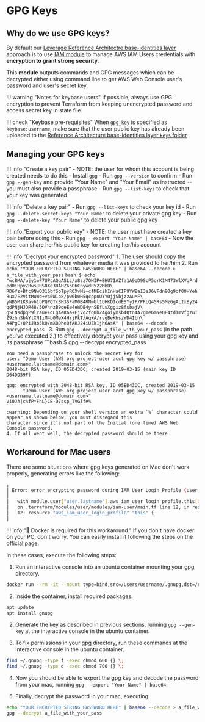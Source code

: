 # GPG Keys

## Why do we use GPG keys?
By default our [Leverage Reference Architectre base-identities layer](https://github.com/binbashar/le-tf-infra-aws/blob/master/security/global/base-identities/users.tf) 
approach is to use [IAM module]([https://github.com/binbashar/terraform-aws-iam/tree/master/modules/iam-user]) 
to manage AWS IAM Users credentials with **encryption to grant strong security**. 

This **module** outputs commands and GPG messages which can be decrypted either using command line to get AWS Web Console
user's password and user's secret key.   

!!! warning "Notes for keybase users"
    If possible, always use GPG encryption to prevent Terraform from keeping unencrypted password and access secret key 
    in state file.

!!! check "Keybase pre-requisites"
    When `gpg_key` is specified as `keybase:username`, make sure that the user public key has already been uploaded to 
    the [Reference Architecture base-identities layer `keys` folder](https://github.com/binbashar/le-tf-infra-aws/tree/master/security/global/base-identities/keys) 

## Managing your GPG keys
!!! info "Create a key pair"
    - NOTE: the user for whom this account is being created needs to do this
    - Install `gpg`
    - Run `gpg --version` to confirm
    - Run `gpg --gen-key` and provide "Your Name" and "Your Email" as instructed -- you must also provide a passphrase
    - Run `gpg --list-keys` to check that your key was generated

!!! info "Delete a key pair"
    - Run `gpg --list-keys` to check your key id
    - Run `gpg --delete-secret-keys "Your Name"` to delete your private gpg key
    - Run `gpg --delete-key "Your Name"` to delete your public gpg key

!!! info "Export your public key"
    - NOTE: the user must have created a key pair before doing this
    - Run `gpg --export "Your Name" | base64`
    - Now the user can share her/his public key for creating her/his account

!!! info "Decrypt your encrypted password"
    1. The user should copy the encrypted password from whatever media it was provided to her/him
    2. Run `echo "YOUR ENCRYPTED STRING PASSWORD HERE" | base64 --decode > a_file_with_your_pass`
    ```bash
    $ echo "wcBMA/ujy1wF7UPcAQgASLL/x8zz7OHIP+EHU7IAZfa1A9qD9ScP5orK1M473WlXVgPrded0iHpyZRwsJRS8Xe38AHZ65O6CnywdR522MbD\
    RD6Yz+Bfc9NwO316bfSoTpyROXvMi+cfMEcihInHaCIP9YWBaI3eJ6VFdn90g9of00HYehBux7E2VitMuWo+v46W1p8/pw0b0H5qcppnUYYOjjSbjzzAuMF\
    yNB5M1K8av61bPQPQTxBH3SFaM0B4RNmUl1bHKDIcdESYyIP/PRLQ45Rs5MzGgALIxBy24qdPNjHJQR48/5QV4nzB9qeEe4eWDB4ynSEfLsXggiz8fsbajV\
    gSLNsdpqP9lYaueFdLgAeR6a+EjvqZfq0hZAgoiymsb4Qtn4A7gmeGmNeDE4td1mVfgzuTZ9zhnSbAYlXNIiM4b0MeX4HrjFkT/Aq+A/rvgBeKhszWD4Ibh\
    A4PgC+QPiJRb5kQ/mX8DheQfAHJ24iUZk1jh6AsA" | base64 --decode > encrypted_pass
    ```
    3. Run `gpg --decrypt a_file_with_your_pass` (in the path you've executed 2.) to effectively decrypt your pass using
     your gpg key and its passphrase
    ```bash
    $ gpg --decrypt encrypted_pass
    
    You need a passphrase to unlock the secret key for
    user: "Demo User (AWS org project-user acct gpg key w/ passphrase) <username.lastname@domain.com>"
    2048-bit RSA key, ID 05ED43DC, created 2019-03-15 (main key ID D64DD59F)
    
    gpg: encrypted with 2048-bit RSA key, ID 05ED43DC, created 2019-03-15
          "Demo User (AWS org project-user acct gpg key w/ passphrase) <username.lastname@domain.com>"
    Vi0JA|c%fP*FhL}CE-D7ssp_TVGlf#%
    ```
    :warning: Depending on your shell version an extra `%` character could appear as shown below, you must disregard this
    character since it's not part of the Initial (one time) AWS Web Console password. 
    4. If all went well, the decrypted password should be there

## Workaround for Mac users
There are some situations where gpg keys generated on Mac don't work properly, generating errors like the following:

```bash
╷
│ Error: error encrypting password during IAM User Login Profile (user.lastname) creation: Error encrypting Password: error parsing given PGP key: openpgp: unsupported feature: unsupported oid: 2b060104019755010501
│ 
│   with module.user["user.lastname"].aws_iam_user_login_profile.this[0],
│   on .terraform/modules/user/modules/iam-user/main.tf line 12, in resource "aws_iam_user_login_profile" "this":
│   12: resource "aws_iam_user_login_profile" "this" {
│
```

!!! info ":whale: Docker is required for this workaround."
    If you don't have docker on your PC, don't worry. You can easily install it following the steps on the [official page](https://docs.docker.com/desktop/mac/install/).

In these cases, execute the following steps:

1. Run an interactive console into an ubuntu container mounting your gpg directory.
```bash
docker run --rm -it --mount type=bind,src=/Users/username/.gnupg,dst=/root/.gnupg ubuntu:latest
```

2. Inside the container, install required packages.
```bash
apt update
apt install gnupg
```

2. Generate the key as described in previous sections, running `gpg --gen-key` at the interactive console in the ubuntu container.

3. To fix permissions in your gpg directory, run these commands at the interactive console in the ubuntu container.
```bash
find ~/.gnupg -type f -exec chmod 600 {} \;
find ~/.gnupg -type d -exec chmod 700 {} \;
```

4. Now you should be able to export the gpg key and decode the password from your mac, running `gpg --export "Your Name" | base64`.

5. Finally, decrypt the password in your mac, executing:
```bash
echo "YOUR ENCRYPTED STRING PASSWORD HERE" | base64 --decode > a_file_with_your_pass
gpg --decrypt a_file_with_your_pass
```
